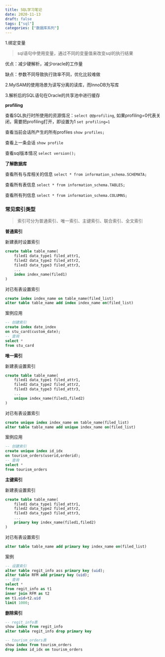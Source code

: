 ```yaml
---
title: SQL学习笔记
date: 2020-11-13
draft: false
tags: ["sql"]
categories: ["数据库系列"]
---
```


1.绑定变量

>sql语句中使用变量，通过不同的变量值来改变sql的执行结果

优点：减少硬解析，减少oracle的工作量

缺点：参数不同导致执行效率不同，优化比较难做


2.MyISAM的使用场景为读写分离的读库，而InnoDB为写库

3.解析后的SQL语句在Oracle的共享池中进行缓存

**profiling**

查看SQL执行时所使用的资源情况：`select @@profiling`, 如果profiling=0代表关闭，需要把profiling打开，即设置为1 `set profiling=1`

查看当前会话所产生的所有profiles `show profiles;`

查看上一条会话 `show profile`

查看sql版本情况 `select version();`

**了解数据库**

查看所有与库相关的信息 `select * from information_schema.SCHEMATA;`

查看所有表信息 `select * from information_schema.TABLES;`

查看所有列信息 `select * from information_schema.COLUMNS;`

### 常见索引类型

>索引可分为普通索引、唯一索引、主键索引、联合索引、全文索引

**普通索引**

新建表时设置索引
```sql
create table table_name(
	filed1 data_type1 filed_attr1,
	filed2 data_type2 filed_attr2,
	filed3 data_type3 filed_attr3,
	...
	index index_name(filed1)
)
```

对已有表设置索引
```sql
create index index_name on table_name(filed_list)
alter table table_name add index index_name on(filed_list)
```

案例应用
```sql
-- 创建索引
create index date_index
on stu_card(custom_date);
-- 查询
select *
from stu_card
```

**唯一索引**

新建表设置索引
```sql
create table table_name(
	filed1 data_type1 filed_attr1,
	filed2 data_type2 filed_attr2,
	filed3 data_type3 filed_attr3,
	...
	unique index_name(filed1,filed2)
)
```

对已有表设置索引
```sql
create unique index index_name on table_name(filed_list)
alter table table_name add unique index_name on(filed_list)
```

案例应用
```sql
-- 创建索引
create unique index id_idx
on tourism_orders(userid,orderid);
-- 查询
select *
from tourism_orders
```

**主键索引**

新建表设置索引
```sql
create table table_name(
	filed1 data_type1 filed_attr1,
	filed2 data_type2 filed_attr2,
	filed3 data_type3 filed_attr3,
	...
	primary key index_name(filed1,filed2)
)
```

对已有表设置索引
```sql
alter table table_name add primary key index_name on(filed_list)
```

案例
```sql
-- 设置索引
alter table regit_info ass primary key (uid);
alter table RFM add primary key (uid);
-- 查询
select *
from regit_info as t1
inner join RFM as t2
on t1.uid=t2.uid
limit 1000;
```

**删除索引**

```sql
-- regit_info表
show index from regit_info
alter table regit_info drop primary key

-- tourism_orders表
show index from tourism_orders
drop index id_idx on tourism_orders
```
